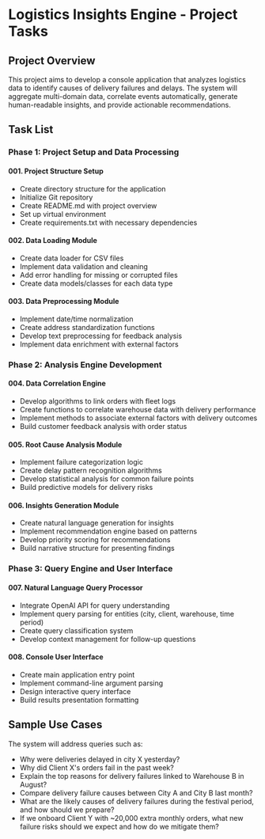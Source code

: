 # Logistics Insights Engine - Project Tasks

## Project Overview
This project aims to develop a console application that analyzes logistics data to identify causes of delivery failures and delays. The system will aggregate multi-domain data, correlate events automatically, generate human-readable insights, and provide actionable recommendations.

## Task List

### Phase 1: Project Setup and Data Processing

#### 001. Project Structure Setup
- Create directory structure for the application
- Initialize Git repository
- Create README.md with project overview
- Set up virtual environment
- Create requirements.txt with necessary dependencies

#### 002. Data Loading Module
- Create data loader for CSV files
- Implement data validation and cleaning
- Add error handling for missing or corrupted files
- Create data models/classes for each data type

#### 003. Data Preprocessing Module
- Implement date/time normalization
- Create address standardization functions
- Develop text preprocessing for feedback analysis
- Implement data enrichment with external factors

### Phase 2: Analysis Engine Development

#### 004. Data Correlation Engine
- Develop algorithms to link orders with fleet logs
- Create functions to correlate warehouse data with delivery performance
- Implement methods to associate external factors with delivery outcomes
- Build customer feedback analysis with order status

#### 005. Root Cause Analysis Module
- Implement failure categorization logic
- Create delay pattern recognition algorithms
- Develop statistical analysis for common failure points
- Build predictive models for delivery risks

#### 006. Insights Generation Module
- Create natural language generation for insights
- Implement recommendation engine based on patterns
- Develop priority scoring for recommendations
- Build narrative structure for presenting findings

### Phase 3: Query Engine and User Interface

#### 007. Natural Language Query Processor
- Integrate OpenAI API for query understanding
- Implement query parsing for entities (city, client, warehouse, time period)
- Create query classification system
- Develop context management for follow-up questions

#### 008. Console User Interface
- Create main application entry point
- Implement command-line argument parsing
- Design interactive query interface
- Build results presentation formatting



## Sample Use Cases

The system will address queries such as:
- Why were deliveries delayed in city X yesterday?
- Why did Client X's orders fail in the past week?
- Explain the top reasons for delivery failures linked to Warehouse B in August?
- Compare delivery failure causes between City A and City B last month?
- What are the likely causes of delivery failures during the festival period, and how should we prepare?
- If we onboard Client Y with ~20,000 extra monthly orders, what new failure risks should we expect and how do we mitigate them?
